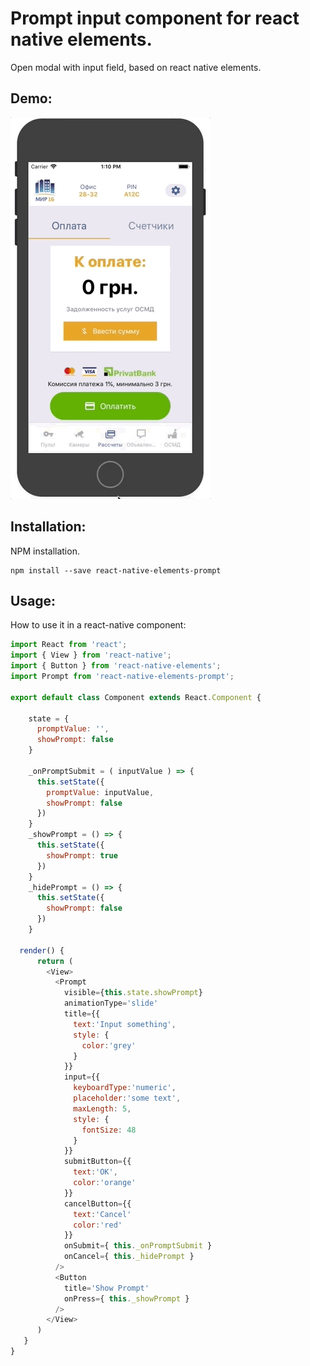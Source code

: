 # Prompt input component for react native elements.
Open modal with input field, based on react native elements.

## Demo:

![alt Demo](https://github.com/geekbrother/react-native-elements-prompt/blob/master/demo.gif)

## Installation:
NPM installation.

```
npm install --save react-native-elements-prompt
```


## Usage:
How to use it in a react-native component:

```js
import React from 'react';
import { View } from 'react-native';
import { Button } from 'react-native-elements';
import Prompt from 'react-native-elements-prompt';

export default class Component extends React.Component {

    state = {
      promptValue: '',
      showPrompt: false
    }
    
    _onPromptSubmit = ( inputValue ) => {
      this.setState({
        promptValue: inputValue,
        showPrompt: false
      })
    }
    _showPrompt = () => {
      this.setState({
        showPrompt: true
      })
    }
    _hidePrompt = () => {
      this.setState({
        showPrompt: false
      })
    }
    
  render() {
      return (
        <View>
          <Prompt
            visible={this.state.showPrompt}
            animationType='slide'
            title={{
              text:'Input something',
              style: {
                color:'grey'
              }
            }}
            input={{
              keyboardType:'numeric',
              placeholder:'some text',
              maxLength: 5,
              style: {
                fontSize: 48
              }
            }}
            submitButton={{
              text:'OK',
              color:'orange'
            }}
            cancelButton={{
              text:'Cancel'
              color:'red'
            }}
            onSubmit={ this._onPromptSubmit }
            onCancel={ this._hidePrompt }
          />
          <Button
            title='Show Prompt'
            onPress={ this._showPrompt }
          />
        </View>
      )
   }
}
```
